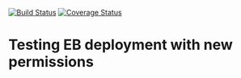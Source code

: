 [![Build Status](https://travis-ci.com/YHarshithKoriRaj/SE-assignment1.svg?branch=master)](https://travis-ci.com/YHarshithKoriRaj/SE-assignment1)
[![Coverage Status](https://coveralls.io/repos/github/YHarshithKoriRaj/SE-assignment1/badge.svg?branch=master)](https://coveralls.io/github/YHarshithKoriRaj/SE-assignment1?branch=master)
# Testing EB deployment with new permissions
